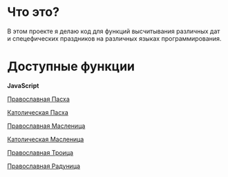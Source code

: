 # Что это?

В этом проекте я делаю код для функций высчитывания различных дат и спецефических праздников на различных языках программирования.

# Доступные функции

**JavaScript**

[Православная Пасха](https://github.com/AlexeiCrystal/calendar-calculator/blob/main/JavaScript-Calculator/Orthodox-Easter.js)

[Католическая Пасха](https://github.com/AlexeiCrystal/calendar-calculator/blob/main/JavaScript-Calculator/Catholic-Easter.js)

[Православная Масленица](https://github.com/AlexeiCrystal/calendar-calculator/blob/main/JavaScript-Calculator/Orthodox-Shrovetide.js)

[Католическая Масленица](https://github.com/AlexeiCrystal/calendar-calculator/blob/main/JavaScript-Calculator/Catholic-Shrovetide.js)

[Православная Троица](https://github.com/AlexeiCrystal/calendar-calculator/blob/main/JavaScript-Calculator/Orthodox-Trinity.js)

[Православная Радуница](https://github.com/AlexeiCrystal/calendar-calculator/blob/main/JavaScript-Calculator/Orthodox-Raduinica.js)
